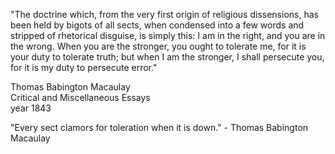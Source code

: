 "The doctrine which, from the very first origin of religious dissensions, has been held by bigots of all sects, when condensed into a few words and stripped of rhetorical disguise, is simply this: I am in the right, and you are in the wrong. When you are the stronger, you ought to tolerate me, for it is your duty to tolerate truth; but when I am the stronger, I shall persecute you, for it is my duty to persecute error."

Thomas Babington Macaulay     
Critical and Miscellaneous Essays    
year 1843

"Every sect clamors for toleration when it is down." - Thomas Babington Macaulay
